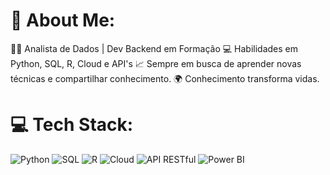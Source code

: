 # 💫 About Me:
👩‍💻 Analista de Dados | Dev Backend em Formação
💻 Habilidades em Python, SQL, R, Cloud e API's
📈 Sempre em busca de aprender novas técnicas e compartilhar conhecimento.
🌍 Conhecimento transforma vidas.


# 💻 Tech Stack:
![Python](https://img.shields.io/badge/python-%2338B2E1.svg?style=for-the-badge&logo=python&logoColor=white)
![SQL](https://img.shields.io/badge/sql-%2300A8E1.svg?style=for-the-badge&logo=sql&logoColor=white)
![R](https://img.shields.io/badge/R-%23276DC3.svg?style=for-the-badge&logo=r&logoColor=white)
![Cloud](https://img.shields.io/badge/Cloud-%2300A8E1.svg?style=for-the-badge&logo=icloud&logoColor=white)
![API RESTful](https://img.shields.io/badge/API%20RESTful-%234B9B29.svg?style=for-the-badge&logo=api&logoColor=white)
![Power BI](https://img.shields.io/badge/Power%20BI-%23F2C94C.svg?style=for-the-badge&logo=powerbi&logoColor=black)

<!-- Proudly created with GPRM ( https://gprm.itsvg.in ) -->
